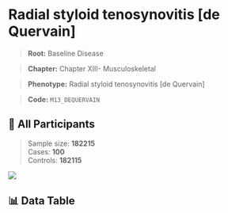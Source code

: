 # Radial styloid tenosynovitis [de Quervain]

> **Root:** Baseline Disease  

> **Chapter:** Chapter XIII- Musculoskeletal  

> **Phenotype:** Radial styloid tenosynovitis [de Quervain]  

> **Code:** `M13_DEQUERVAIN`

## 🧪 All Participants  
> Sample size: **182215**  
> Cases: **100**  
> Controls: **182115**
<img src="/Sensitive/Figures/ALL/Baseline/M13_DEQUERVAIN.png"/>

## 📊 Data Table
<CsvTableMRF src="/Sensitive/Data/ALL/Baseline/LG_M13_DEQUERVAIN.csv"/>

